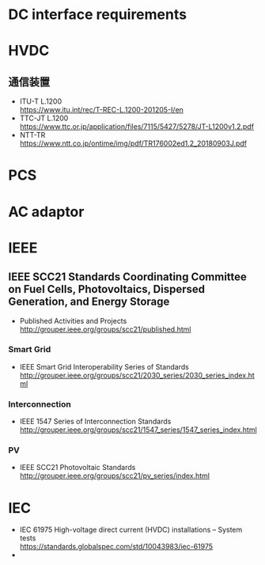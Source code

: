 # DC interface requirements

# HVDC
## 通信装置
- ITU-T L.1200  
https://www.itu.int/rec/T-REC-L.1200-201205-I/en
- TTC-JT L.1200  
https://www.ttc.or.jp/application/files/7115/5427/5278/JT-L1200v1.2.pdf
- NTT-TR 
 https://www.ntt.co.jp/ontime/img/pdf/TR176002ed1.2_20180903J.pdf

# PCS

# AC adaptor


# IEEE
## IEEE SCC21 Standards Coordinating Committee on Fuel Cells, Photovoltaics, Dispersed Generation, and Energy Storage  
- Published Activities and Projects   
 http://grouper.ieee.org/groups/scc21/published.html

### Smart Grid 
- IEEE Smart Grid Interoperability Series of Standards 
  http://grouper.ieee.org/groups/scc21/2030_series/2030_series_index.html
### Interconnection
- IEEE 1547 Series of Interconnection Standards  
  http://grouper.ieee.org/groups/scc21/1547_series/1547_series_index.html
### PV
- IEEE SCC21 Photovoltaic Standards  
  http://grouper.ieee.org/groups/scc21/pv_series/index.html

# IEC
- IEC 61975 High-voltage direct current (HVDC) installations – System tests  
https://standards.globalspec.com/std/10043983/iec-61975
- 
